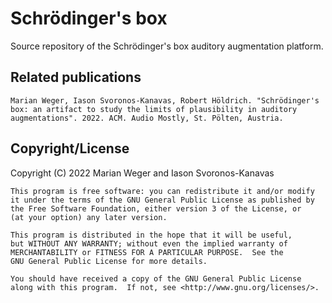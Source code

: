 Schrödinger's box
=================

Source repository of the Schrödinger's box auditory augmentation platform.


Related publications
--------------------

    Marian Weger, Iason Svoronos-Kanavas, Robert Höldrich. "Schrödinger's box: an artifact to study the limits of plausibility in auditory augmentations". 2022. ACM. Audio Mostly, St. Pölten, Austria.



Copyright/License
-----------------

Copyright (C) 2022  Marian Weger and Iason Svoronos-Kanavas

    This program is free software: you can redistribute it and/or modify
    it under the terms of the GNU General Public License as published by
    the Free Software Foundation, either version 3 of the License, or
    (at your option) any later version.

    This program is distributed in the hope that it will be useful,
    but WITHOUT ANY WARRANTY; without even the implied warranty of
    MERCHANTABILITY or FITNESS FOR A PARTICULAR PURPOSE.  See the
    GNU General Public License for more details.

    You should have received a copy of the GNU General Public License
    along with this program.  If not, see <http://www.gnu.org/licenses/>.
